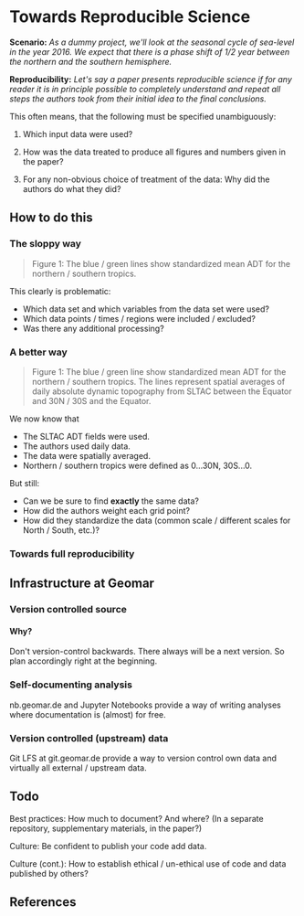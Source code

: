 # Towards Reproducible Science

**Scenario:** *As a dummy project, we'll look at the seasonal cycle of
sea-level in the year 2016.  We expect that there is a phase shift of 1/2
year between the northern and the southern hemisphere.*

**Reproducibility:** *Let's say a paper presents reproducible science if for
any reader it is in principle possible to completely understand and repeat all
steps the authors took from their initial idea to the final conclusions.*

This often means, that the following must be specified unambiguously:

1. Which input data were used?

2. How was the data treated to produce all figures and numbers given in the
   paper?

3. For any non-obvious choice of treatment of the data: Why did the authors do
   what they did?

## How to do this

### The sloppy way

> Figure 1: The blue / green lines show standardized mean ADT for the northern
> / southern tropics.

This clearly is problematic:

- Which data set and which variables from the data set were used?
- Which data points / times / regions were included / excluded?
- Was there any additional processing?

### A better way

> Figure 1: The blue / green line show standardized mean ADT for the northern /
> southern tropics.  The lines represent spatial averages of daily absolute
> dynamic topography from SLTAC between the Equator and 30N / 30S and the
> Equator.

We now know that

- The SLTAC ADT fields were used.
- The authors used daily data.
- The data were spatially averaged.
- Northern / southern tropics were defined as 0...30N, 30S...0.

But still:

- Can we be sure to find **exactly** the same data?
- How did the authors weight each grid point?
- How did they standardize the data (common scale / different scales for North
  / South, etc.)?

### Towards full reproducibility



## Infrastructure at Geomar

### Version controlled source

#### Why?

Don't version-control backwards.  There always will be a next version.  So plan
accordingly right at the beginning.

### Self-documenting analysis

nb.geomar.de and Jupyter Notebooks provide a way of writing analyses where
documentation is (almost) for free.

### Version controlled (upstream) data

Git LFS at git.geomar.de provide a way to version control own data and virtually
all external / upstream data.

## Todo

Best practices:  How much to document?  And where?  (In a separate repository, supplementary materials, in the paper?)

Culture:  Be confident to publish your code add data.

Culture (cont.):  How to establish ethical / un-ethical use of code and data
published by others?

## References

[Hinsen2015]: https://khinsen.wordpress.com/2015/01/07/why-bitwise-reproducibility-matters/

[Hinsen2017]: http://blog.khinsen.net/posts/2017/05/04/which-mistakes-do-we-actually-make-in-scientific-code/

[MIAME]: http://fged.org/projects/miame/

[Wilson2012]: https://arxiv.org/abs/1210.0530

[Irving_carpentry]: http://damienirving.github.io/capstone-oceanography/03-data-provenance.html

[Nature_CodeShare]: https://www.nature.com/news/code-share-1.16232

[Sandve2013]: http://journals.plos.org/ploscompbiol/article?id=10.1371/journal.pcbi.1003285

[Stodden2010]: https://papers.ssrn.com/sol3/papers.cfm?abstract_id=1550193

[MPI_good_scientific_practice]: http://www.mpimet.mpg.de/en/science/publications/good-scientific-practice.html

[Barnes2010]: https://www.nature.com/news/2010/101013/full/467753a.html

[Irving2015]: http://journals.ametsoc.org/doi/full/10.1175/BAMS-D-15-00010.1

[Chavan2015]: https://arxiv.org/abs/1506.04815

[XSEDE2014_repro]: https://www.xsede.org/documents/659353/d90df1cb-62b5-47c7-9936-2de11113a40f
